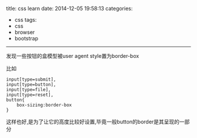 title: css learn
date: 2014-12-05 19:58:13
categories:
- css
tags:
- css
- browser
- bootstrap
---
发现一些按钮的盒模型被user agent style置为border-box

比如
```
input[type=submit],
input[type=button],
input[type=file],
input[type=reset],
button{
	box-sizing:border-box
}
```


这样也好,是为了让它的高度比较好设置,毕竟一般button的border是其呈现的一部分
